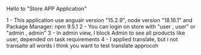 Hello to "Store APP Application"

1 - This application use angualr version "15.2.9", node version "18.16.1" and Package Manager: npm 9.5.1
2 - You can login on store with "user , user"  or "admin , admin"
3 - In admin view, I block Admin to see all products like user, depended on task requirements 
4 - I applied translate, but i not transalte all words i think you want to test translate approcoh